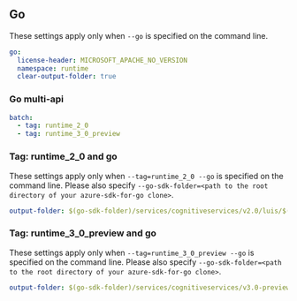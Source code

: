 ## Go

These settings apply only when `--go` is specified on the command line.

``` yaml $(go)
go:
  license-header: MICROSOFT_APACHE_NO_VERSION
  namespace: runtime
  clear-output-folder: true
```

### Go multi-api

``` yaml $(go) && $(multiapi)
batch:
  - tag: runtime_2_0
  - tag: runtime_3_0_preview
```

### Tag: runtime_2_0 and go

These settings apply only when `--tag=runtime_2_0 --go` is specified on the command line.
Please also specify `--go-sdk-folder=<path to the root directory of your azure-sdk-for-go clone>`.

``` yaml $(tag) == 'runtime_2_0' && $(go)
output-folder: $(go-sdk-folder)/services/cognitiveservices/v2.0/luis/$(namespace)
```

### Tag: runtime_3_0_preview and go

These settings apply only when `--tag=runtime_3_0_preview --go` is specified on the command line.
Please also specify `--go-sdk-folder=<path to the root directory of your azure-sdk-for-go clone>`.

``` yaml $(tag) == 'runtime_3_0_preview' && $(go)
output-folder: $(go-sdk-folder)/services/cognitiveservices/v3.0-preview/luis/$(namespace)
```